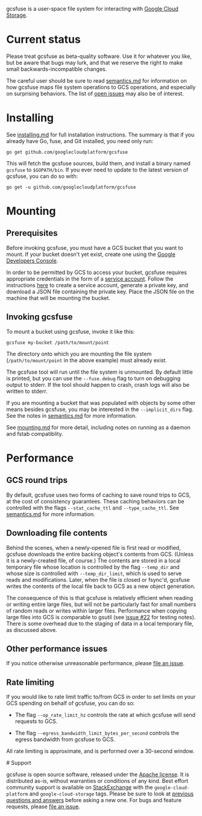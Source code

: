 gcsfuse is a user-space file system for interacting with [Google Cloud
Storage][gcs].

[gcs]: https://cloud.google.com/storage/


# Current status

Please treat gcsfuse as beta-quality software. Use it for whatever you like, but
be aware that bugs may lurk, and that we reserve the right to make small
backwards-incompatible changes.

The careful user should be sure to read [semantics.md][] for information on how
gcsfuse maps file system operations to GCS operations, and especially on
surprising behaviors. The list of [open issues][issues] may also be of interest.

[semantics.md]: docs/semantics.md
[issues]: https://github.com/GoogleCloudPlatform/gcsfuse/issues


# Installing

See [installing.md][] for full installation instructions. The summary is that if
you already have Go, fuse, and Git installed, you need only run:

[installing.md]: https://github.com/googlecloudplatform/gcsfuse/blob/master/docs/installing.md

```
go get github.com/googlecloudplatform/gcsfuse
```

This will fetch the gcsfuse sources, build them, and install a binary named
`gcsfuse` to `$GOPATH/bin`. If you ever need to update to the latest version of
gcsfuse, you can do so with:

```
go get -u github.com/googlecloudplatform/gcsfuse
```


# Mounting

## Prerequisites

Before invoking gcsfuse, you must have a GCS bucket that you want to mount. If
your bucket doesn't yet exist, create one using the
[Google Developers Console][console].

In order to be permitted by GCS to access your bucket, gcsfuse requires
appropriate credentials in the form of a [service account][]. Follow the
instructions [here][create-key] to create a service account, generate a private
key, and download a JSON file containing the private key. Place the JSON file on
the machine that will be mounting the bucket.

[console]: https://console.developers.google.com
[service account]: https://cloud.google.com/storage/docs/authentication#service_accounts
[create-key]: https://cloud.google.com/storage/docs/authentication#generating-a-private-key

## Invoking gcsfuse

To mount a bucket using gcsfuse, invoke it like this:

```
gcsfuse my-bucket /path/to/mount/point
```

The directory onto which you are mounting the file system
(`/path/to/mount/point` in the above example) must already exist.

The gcsfuse tool will run until the file system is unmounted. By default little
is printed, but you can use the `--fuse.debug` flag to turn on debugging output
to stderr. If the tool should happen to crash, crash logs will also be written
to stderr.

If you are mounting a bucket that was populated with objects by some other means
besides gcsfuse, you may be interested in the `--implicit_dirs` flag. See the
notes in [semantics.md][semantics-implicit-dirs] for more information.

[semantics-implicit-dirs]: docs/semantics.md#implicit-directories

See [mounting.md][] for more detail, including notes on running as a daemon and
fstab compatiblity.

[mounting.md]: /docs/mounting.md


# Performance

## GCS round trips

By default, gcsfuse uses two forms of caching to save round trips to GCS, at the
cost of consistency guarantees. These caching behaviors can be controlled with
the flags `--stat_cache_ttl` and `--type_cache_ttl`. See
[semantics.md](docs/semantics.md#caching) for more information.

## Downloading file contents

Behind the scenes, when a newly-opened file is first read or modified, gcsfuse
downloads the entire backing object's contents from GCS. (Unless it is a
newly-created file, of course.) The contents are stored in a local temporary
file whose location is controlled by the flag `--temp_dir` and whose size is
controlled with `--temp_dir_limit`, which is used to serve reads and
modifications. Later, when the file is closed or fsync'd, gcsfuse writes the
contents of the local file back to GCS as a new object generation.

The consequence of this is that gcsfuse is relatively efficient when reading or
writing entire large files, but will not be particularly fast for small numbers
of random reads or writes within larger files. Performance when copying large
files into GCS is comparable to gsutil (see [issue #22][issue-22] for testing
notes). There is some overhead due to the staging of data in a local temporary
file, as discussed above.

[issue-22]: https://github.com/GoogleCloudPlatform/gcsfuse/issues/22

## Other performance issues

If you notice otherwise unreasonable performance, please [file an
issue][issues].

[issues]: https://github.com/googlecloudplatform/gcsfuse/issues

## Rate limiting

If you would like to rate limit traffic to/from GCS in order to set limits on
your GCS spending on behalf of gcsfuse, you can do so:

*   The flag `--op_rate_limit_hz` controls the rate at which gcsfuse will send
    requests to GCS.

*   The flag `--egress_bandwidth_limit_bytes_per_second` controls the egress
    bandwidth from gcsfuse to GCS.

All rate limiting is approximate, and is performed over a 30-second window.


<a name="support">
# Support

gcsfuse is open source software, released under the [Apache license](LICENSE).
It is distributed as-is, without warranties or conditions of any kind. Best
effort community support is available on [StackExchange][se] with the
`google-cloud-platform` and `google-cloud-storage` tags. Please be sure to look
at [previous questions and answers][qna] before asking a new one. For bugs and
feature requests, please [file an issue][issues].

[se]: http://serverfault.com/questions/ask?tags=google-cloud-platform+google-cloud-storage
[qna]: http://serverfault.com/questions/tagged/google-cloud-platform+google-cloud-storage
